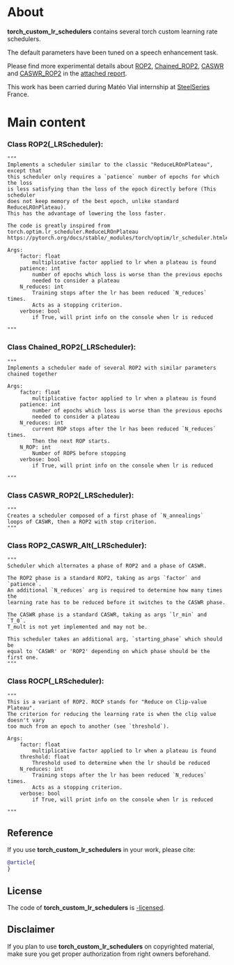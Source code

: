 # About

**torch_custom_lr_schedulers** contains several torch custom learning rate schedulers.

The default parameters have been tuned on a speech enhancement task.

Please find more experimental details about [ROP2](https://github.com/SteelSeries/torch_custom_lr_schedulers/edit/main/README.md#class-rop2_lrscheduler), [Chained_ROP2](https://github.com/SteelSeries/torch_custom_lr_schedulers/edit/main/README.md#class-chained_rop2_lrscheduler), [CASWR](https://pytorch.org/docs/stable/generated/torch.optim.lr_scheduler.CosineAnnealingLR.html#torch.optim.lr_scheduler.CosineAnnealingLR
) and [CASWR_ROP2](https://github.com/SteelSeries/torch_custom_lr_schedulers/edit/main/README.md#class-caswr_rop2_lrscheduler
) in the [attached report](Learning_rate_scheduling_and_gradient_clipping_for_audio_source_separation.pdf). 

This work has been carried during Matéo Vial internship at [SteelSeries](https://steelseries.com) France.

# Main content

### Class ROP2(_LRScheduler):
    """
    Implements a scheduler similar to the classic "ReduceLROnPlateau", except that
    this scheduler only requires a `patience` number of epochs for which the loss
    is less satisfying than the loss of the epoch directly before (This scheduler
    does not keep memory of the best epoch, unlike standard ReduceLROnPlateau).
    This has the advantage of lowering the loss faster.

    The code is greatly inspired from torch.optim.lr_scheduler.ReduceLROnPlateau
    https://pytorch.org/docs/stable/_modules/torch/optim/lr_scheduler.html#ReduceLROnPlateau

    Args:
        factor: float
            multiplicative factor applied to lr when a plateau is found
        patience: int
            number of epochs which loss is worse than the previous epochs
            needed to consider a plateau
        N_reduces: int
            Training stops after the lr has been reduced `N_reduces` times.
            Acts as a stopping criterion.
        verbose: bool
            if True, will print info on the console when lr is reduced

    """
### Class Chained_ROP2(_LRScheduler):
    """
    Implements a scheduler made of several ROP2 with similar parameters
    chained together

    Args:
        factor: float
            multiplicative factor applied to lr when a plateau is found
        patience: int
            number of epochs which loss is worse than the previous epochs
            needed to consider a plateau
        N_reduces: int
            current ROP stops after the lr has been reduced `N_reduces` times.
            Then the next ROP starts.
        N_ROP: int
            Number of ROPS before stopping
        verbose: bool
            if True, will print info on the console when lr is reduced

    """
### Class CASWR_ROP2(_LRScheduler):
    """
    Creates a scheduler composed of a first phase of `N_annealings`
    loops of CASWR, then a ROP2 with stop criterion.
    """

### Class ROP2_CASWR_Alt(_LRScheduler):
    """
    Scheduler which alternates a phase of ROP2 and a phase of CASWR.

    The ROP2 phase is a standard ROP2, taking as args `factor` and `patience`.
    An additional `N_reduces` arg is required to determine how many times the
    learning rate has to be reduced before it switches to the CASWR phase.

    The CASWR phase is a standard CASWR, taking as args `lr_min` and `T_0`.
    T_mult is not yet implemented and may not be.

    This scheduler takes an additional arg, `starting_phase` which should be
    equal to 'CASWR' or 'ROP2' depending on which phase should be the first one.
    """

### Class ROCP(_LRScheduler):
    """
    This is a variant of ROP2. ROCP stands for "Reduce on Clip-value Plateau".
    The criterion for reducing the learning rate is when the clip value doesn't vary
    too much from an epoch to another (see `threshold`).

    Args:
        factor: float
            multiplicative factor applied to lr when a plateau is found
        threshold: float
            Threshold used to determine when the lr should be reduced
        N_reduces: int
            Training stops after the lr has been reduced `N_reduces` times.
            Acts as a stopping criterion.
        verbose: bool
            if True, will print info on the console when lr is reduced

    """

## Reference

If you use **torch_custom_lr_schedulers** in your work, please cite:

```BibTeX
@article{
}
```

## License

The code of **torch_custom_lr_schedulers** is [-licensed](LICENSE).

## Disclaimer

If you plan to use **torch_custom_lr_schedulers** on copyrighted material, make sure you get proper authorization from right owners beforehand.

